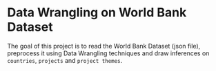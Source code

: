 # Data Wrangling on World Bank Dataset

The goal of this project is to read the World Bank Dataset (json file), preprocess it using Data Wrangling techniques and draw inferences on `countries`, `projects` and `project themes`.
